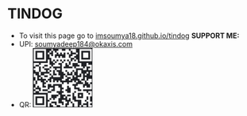 # TINDOG

 - To visit this page go to [imsoumya18.github.io/tindog](https://imsoumya18.github.io/tindog)
 **SUPPORT ME:**
 - UPI: soumyadeep184@okaxis.com
 - QR: <img src="https://github.com/imsoumya18/cv/blob/master/images/UPI.jpg" height="120" width="120" style="border-left: 130px">
